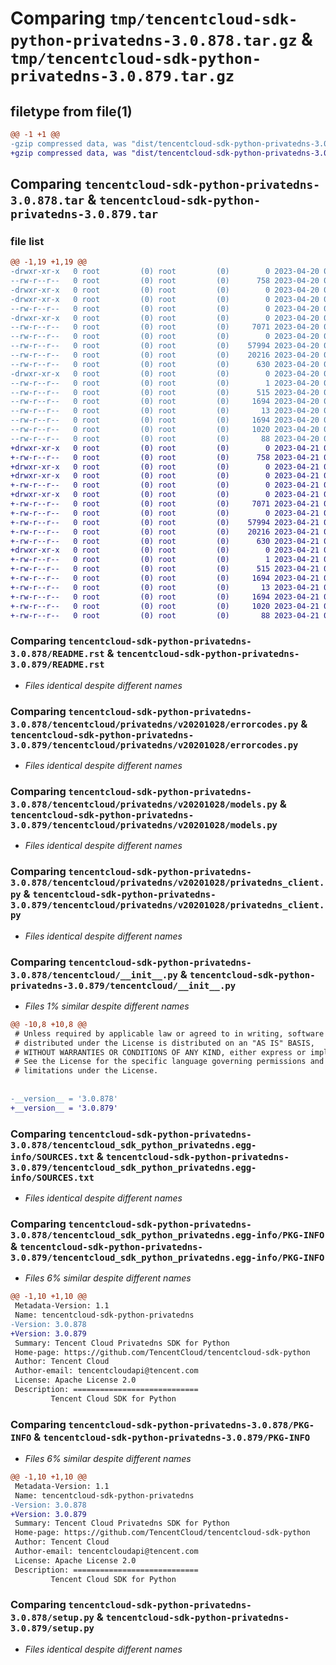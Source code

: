 # Comparing `tmp/tencentcloud-sdk-python-privatedns-3.0.878.tar.gz` & `tmp/tencentcloud-sdk-python-privatedns-3.0.879.tar.gz`

## filetype from file(1)

```diff
@@ -1 +1 @@
-gzip compressed data, was "dist/tencentcloud-sdk-python-privatedns-3.0.878.tar", last modified: Thu Apr 20 00:39:35 2023, max compression
+gzip compressed data, was "dist/tencentcloud-sdk-python-privatedns-3.0.879.tar", last modified: Fri Apr 21 00:57:49 2023, max compression
```

## Comparing `tencentcloud-sdk-python-privatedns-3.0.878.tar` & `tencentcloud-sdk-python-privatedns-3.0.879.tar`

### file list

```diff
@@ -1,19 +1,19 @@
-drwxr-xr-x   0 root         (0) root         (0)        0 2023-04-20 00:39:35.000000 tencentcloud-sdk-python-privatedns-3.0.878/
--rw-r--r--   0 root         (0) root         (0)      758 2023-04-20 00:39:35.000000 tencentcloud-sdk-python-privatedns-3.0.878/README.rst
-drwxr-xr-x   0 root         (0) root         (0)        0 2023-04-20 00:39:35.000000 tencentcloud-sdk-python-privatedns-3.0.878/tencentcloud/
-drwxr-xr-x   0 root         (0) root         (0)        0 2023-04-20 00:39:35.000000 tencentcloud-sdk-python-privatedns-3.0.878/tencentcloud/privatedns/
--rw-r--r--   0 root         (0) root         (0)        0 2023-04-20 00:39:35.000000 tencentcloud-sdk-python-privatedns-3.0.878/tencentcloud/privatedns/__init__.py
-drwxr-xr-x   0 root         (0) root         (0)        0 2023-04-20 00:39:35.000000 tencentcloud-sdk-python-privatedns-3.0.878/tencentcloud/privatedns/v20201028/
--rw-r--r--   0 root         (0) root         (0)     7071 2023-04-20 00:39:35.000000 tencentcloud-sdk-python-privatedns-3.0.878/tencentcloud/privatedns/v20201028/errorcodes.py
--rw-r--r--   0 root         (0) root         (0)        0 2023-04-20 00:39:35.000000 tencentcloud-sdk-python-privatedns-3.0.878/tencentcloud/privatedns/v20201028/__init__.py
--rw-r--r--   0 root         (0) root         (0)    57994 2023-04-20 00:39:35.000000 tencentcloud-sdk-python-privatedns-3.0.878/tencentcloud/privatedns/v20201028/models.py
--rw-r--r--   0 root         (0) root         (0)    20216 2023-04-20 00:39:35.000000 tencentcloud-sdk-python-privatedns-3.0.878/tencentcloud/privatedns/v20201028/privatedns_client.py
--rw-r--r--   0 root         (0) root         (0)      630 2023-04-20 00:39:35.000000 tencentcloud-sdk-python-privatedns-3.0.878/tencentcloud/__init__.py
-drwxr-xr-x   0 root         (0) root         (0)        0 2023-04-20 00:39:35.000000 tencentcloud-sdk-python-privatedns-3.0.878/tencentcloud_sdk_python_privatedns.egg-info/
--rw-r--r--   0 root         (0) root         (0)        1 2023-04-20 00:39:35.000000 tencentcloud-sdk-python-privatedns-3.0.878/tencentcloud_sdk_python_privatedns.egg-info/dependency_links.txt
--rw-r--r--   0 root         (0) root         (0)      515 2023-04-20 00:39:35.000000 tencentcloud-sdk-python-privatedns-3.0.878/tencentcloud_sdk_python_privatedns.egg-info/SOURCES.txt
--rw-r--r--   0 root         (0) root         (0)     1694 2023-04-20 00:39:35.000000 tencentcloud-sdk-python-privatedns-3.0.878/tencentcloud_sdk_python_privatedns.egg-info/PKG-INFO
--rw-r--r--   0 root         (0) root         (0)       13 2023-04-20 00:39:35.000000 tencentcloud-sdk-python-privatedns-3.0.878/tencentcloud_sdk_python_privatedns.egg-info/top_level.txt
--rw-r--r--   0 root         (0) root         (0)     1694 2023-04-20 00:39:35.000000 tencentcloud-sdk-python-privatedns-3.0.878/PKG-INFO
--rw-r--r--   0 root         (0) root         (0)     1020 2023-04-20 00:39:35.000000 tencentcloud-sdk-python-privatedns-3.0.878/setup.py
--rw-r--r--   0 root         (0) root         (0)       88 2023-04-20 00:39:35.000000 tencentcloud-sdk-python-privatedns-3.0.878/setup.cfg
+drwxr-xr-x   0 root         (0) root         (0)        0 2023-04-21 00:57:49.000000 tencentcloud-sdk-python-privatedns-3.0.879/
+-rw-r--r--   0 root         (0) root         (0)      758 2023-04-21 00:57:49.000000 tencentcloud-sdk-python-privatedns-3.0.879/README.rst
+drwxr-xr-x   0 root         (0) root         (0)        0 2023-04-21 00:57:49.000000 tencentcloud-sdk-python-privatedns-3.0.879/tencentcloud/
+drwxr-xr-x   0 root         (0) root         (0)        0 2023-04-21 00:57:49.000000 tencentcloud-sdk-python-privatedns-3.0.879/tencentcloud/privatedns/
+-rw-r--r--   0 root         (0) root         (0)        0 2023-04-21 00:57:49.000000 tencentcloud-sdk-python-privatedns-3.0.879/tencentcloud/privatedns/__init__.py
+drwxr-xr-x   0 root         (0) root         (0)        0 2023-04-21 00:57:49.000000 tencentcloud-sdk-python-privatedns-3.0.879/tencentcloud/privatedns/v20201028/
+-rw-r--r--   0 root         (0) root         (0)     7071 2023-04-21 00:57:49.000000 tencentcloud-sdk-python-privatedns-3.0.879/tencentcloud/privatedns/v20201028/errorcodes.py
+-rw-r--r--   0 root         (0) root         (0)        0 2023-04-21 00:57:49.000000 tencentcloud-sdk-python-privatedns-3.0.879/tencentcloud/privatedns/v20201028/__init__.py
+-rw-r--r--   0 root         (0) root         (0)    57994 2023-04-21 00:57:49.000000 tencentcloud-sdk-python-privatedns-3.0.879/tencentcloud/privatedns/v20201028/models.py
+-rw-r--r--   0 root         (0) root         (0)    20216 2023-04-21 00:57:49.000000 tencentcloud-sdk-python-privatedns-3.0.879/tencentcloud/privatedns/v20201028/privatedns_client.py
+-rw-r--r--   0 root         (0) root         (0)      630 2023-04-21 00:57:49.000000 tencentcloud-sdk-python-privatedns-3.0.879/tencentcloud/__init__.py
+drwxr-xr-x   0 root         (0) root         (0)        0 2023-04-21 00:57:49.000000 tencentcloud-sdk-python-privatedns-3.0.879/tencentcloud_sdk_python_privatedns.egg-info/
+-rw-r--r--   0 root         (0) root         (0)        1 2023-04-21 00:57:49.000000 tencentcloud-sdk-python-privatedns-3.0.879/tencentcloud_sdk_python_privatedns.egg-info/dependency_links.txt
+-rw-r--r--   0 root         (0) root         (0)      515 2023-04-21 00:57:49.000000 tencentcloud-sdk-python-privatedns-3.0.879/tencentcloud_sdk_python_privatedns.egg-info/SOURCES.txt
+-rw-r--r--   0 root         (0) root         (0)     1694 2023-04-21 00:57:49.000000 tencentcloud-sdk-python-privatedns-3.0.879/tencentcloud_sdk_python_privatedns.egg-info/PKG-INFO
+-rw-r--r--   0 root         (0) root         (0)       13 2023-04-21 00:57:49.000000 tencentcloud-sdk-python-privatedns-3.0.879/tencentcloud_sdk_python_privatedns.egg-info/top_level.txt
+-rw-r--r--   0 root         (0) root         (0)     1694 2023-04-21 00:57:49.000000 tencentcloud-sdk-python-privatedns-3.0.879/PKG-INFO
+-rw-r--r--   0 root         (0) root         (0)     1020 2023-04-21 00:57:49.000000 tencentcloud-sdk-python-privatedns-3.0.879/setup.py
+-rw-r--r--   0 root         (0) root         (0)       88 2023-04-21 00:57:49.000000 tencentcloud-sdk-python-privatedns-3.0.879/setup.cfg
```

### Comparing `tencentcloud-sdk-python-privatedns-3.0.878/README.rst` & `tencentcloud-sdk-python-privatedns-3.0.879/README.rst`

 * *Files identical despite different names*

### Comparing `tencentcloud-sdk-python-privatedns-3.0.878/tencentcloud/privatedns/v20201028/errorcodes.py` & `tencentcloud-sdk-python-privatedns-3.0.879/tencentcloud/privatedns/v20201028/errorcodes.py`

 * *Files identical despite different names*

### Comparing `tencentcloud-sdk-python-privatedns-3.0.878/tencentcloud/privatedns/v20201028/models.py` & `tencentcloud-sdk-python-privatedns-3.0.879/tencentcloud/privatedns/v20201028/models.py`

 * *Files identical despite different names*

### Comparing `tencentcloud-sdk-python-privatedns-3.0.878/tencentcloud/privatedns/v20201028/privatedns_client.py` & `tencentcloud-sdk-python-privatedns-3.0.879/tencentcloud/privatedns/v20201028/privatedns_client.py`

 * *Files identical despite different names*

### Comparing `tencentcloud-sdk-python-privatedns-3.0.878/tencentcloud/__init__.py` & `tencentcloud-sdk-python-privatedns-3.0.879/tencentcloud/__init__.py`

 * *Files 1% similar despite different names*

```diff
@@ -10,8 +10,8 @@
 # Unless required by applicable law or agreed to in writing, software
 # distributed under the License is distributed on an "AS IS" BASIS,
 # WITHOUT WARRANTIES OR CONDITIONS OF ANY KIND, either express or implied.
 # See the License for the specific language governing permissions and
 # limitations under the License.
 
 
-__version__ = '3.0.878'
+__version__ = '3.0.879'
```

### Comparing `tencentcloud-sdk-python-privatedns-3.0.878/tencentcloud_sdk_python_privatedns.egg-info/SOURCES.txt` & `tencentcloud-sdk-python-privatedns-3.0.879/tencentcloud_sdk_python_privatedns.egg-info/SOURCES.txt`

 * *Files identical despite different names*

### Comparing `tencentcloud-sdk-python-privatedns-3.0.878/tencentcloud_sdk_python_privatedns.egg-info/PKG-INFO` & `tencentcloud-sdk-python-privatedns-3.0.879/tencentcloud_sdk_python_privatedns.egg-info/PKG-INFO`

 * *Files 6% similar despite different names*

```diff
@@ -1,10 +1,10 @@
 Metadata-Version: 1.1
 Name: tencentcloud-sdk-python-privatedns
-Version: 3.0.878
+Version: 3.0.879
 Summary: Tencent Cloud Privatedns SDK for Python
 Home-page: https://github.com/TencentCloud/tencentcloud-sdk-python
 Author: Tencent Cloud
 Author-email: tencentcloudapi@tencent.com
 License: Apache License 2.0
 Description: ============================
         Tencent Cloud SDK for Python
```

### Comparing `tencentcloud-sdk-python-privatedns-3.0.878/PKG-INFO` & `tencentcloud-sdk-python-privatedns-3.0.879/PKG-INFO`

 * *Files 6% similar despite different names*

```diff
@@ -1,10 +1,10 @@
 Metadata-Version: 1.1
 Name: tencentcloud-sdk-python-privatedns
-Version: 3.0.878
+Version: 3.0.879
 Summary: Tencent Cloud Privatedns SDK for Python
 Home-page: https://github.com/TencentCloud/tencentcloud-sdk-python
 Author: Tencent Cloud
 Author-email: tencentcloudapi@tencent.com
 License: Apache License 2.0
 Description: ============================
         Tencent Cloud SDK for Python
```

### Comparing `tencentcloud-sdk-python-privatedns-3.0.878/setup.py` & `tencentcloud-sdk-python-privatedns-3.0.879/setup.py`

 * *Files identical despite different names*


